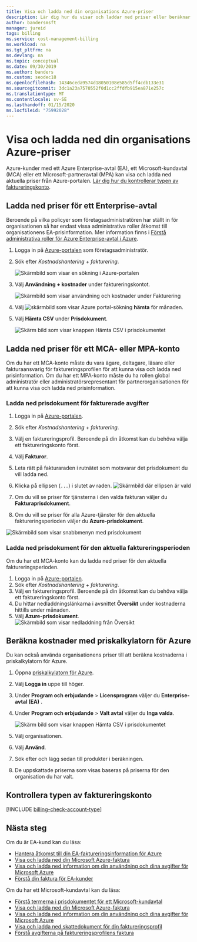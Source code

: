 ```yaml
---
title: Visa och ladda ned din organisations Azure-priser
description: Lär dig hur du visar och laddar ned priser eller beräknar kostnader med prissättningen för din organisation.
author: bandersmsft
manager: jureid
tags: billing
ms.service: cost-management-billing
ms.workload: na
ms.tgt_pltfrm: na
ms.devlang: na
ms.topic: conceptual
ms.date: 09/30/2019
ms.author: banders
ms.custom: seodec18
ms.openlocfilehash: 14346ceda9574d18050108e585d5ff4cdb133e31
ms.sourcegitcommit: 3dc1a23a7570552f0d1cc2ffdfb915ea871e257c
ms.translationtype: MT
ms.contentlocale: sv-SE
ms.lasthandoff: 01/15/2020
ms.locfileid: "75992028"
---
```

# <a name="view-and-download-your-organizations-azure-pricing"></a>Visa och ladda ned din organisations Azure-priser

Azure-kunder med ett Azure Enterprise-avtal (EA), ett Microsoft-kundavtal (MCA) eller ett Microsoft-partneravtal (MPA) kan visa och ladda ned aktuella priser från Azure-portalen. [Lär dig hur du kontrollerar typen av faktureringskonto](#check-your-billing-account-type).

## <a name="download-pricing-for-an-enterprise-agreement"></a>Ladda ned priser för ett Enterprise-avtal

Beroende på vilka policyer som företagsadministratören har ställt in för organisationen så har endast vissa administrativa roller åtkomst till organisationens EA-prisinformation. Mer information finns i [Förstå administrativa roller för Azure Enterprise-avtal i Azure](understand-ea-roles.md).

1. Logga in på [Azure-portalen](https://portal.azure.com/) som företagsadministratör.
1. Sök efter *Kostnadshantering + fakturering*.

   ![Skärmbild som visar en sökning i Azure-portalen](./media/ea-pricing/portal-cm-billing-search.png)

1. Välj **Användning + kostnader** under faktureringskontot.

   ![Skärmbild som visar användning och kostnader under Fakturering](./media/ea-pricing/ea-pricing-usage-charges-nav.png)

1. Välj ![skärmbild som visar Azure portal-sökning](./media/ea-pricing/download-icon.png) **hämta** för månaden.

1. Välj **Hämta CSV** under **Prisdokument**.

   ![Skärm bild som visar knappen Hämta CSV i prisdokumentet](./media/ea-pricing/download-ea-price-sheet.png)

## <a name="download-pricing-for-an-mca-or-mpa-account"></a>Ladda ned priser för ett MCA- eller MPA-konto

Om du har ett MCA-konto måste du vara ägare, deltagare, läsare eller fakturaansvarig för faktureringsprofilen för att kunna visa och ladda ned prisinformation. Om du har ett MPA-konto måste du ha rollen global administratör eller administratörsrepresentant för partnerorganisationen för att kunna visa och ladda ned prisinformation.

### <a name="download-price-sheets-for-billed-charges"></a>Ladda ned prisdokument för fakturerade avgifter

1. Logga in på [Azure-portalen](https://portal.azure.com).
1. Sök efter *Kostnadshantering + fakturering*.
1. Välj en faktureringsprofil. Beroende på din åtkomst kan du behöva välja ett faktureringskonto först.
1. Välj **Fakturor**.
1. Leta rätt på fakturaraden i rutnätet som motsvarar det prisdokument du vill ladda ned.
1. Klicka på ellipsen (`...`) i slutet av raden.
![Skärmbild där ellipsen är vald](./media/ea-pricing/billingprofile-invoicegrid-new.png)

1. Om du vill se priser för tjänsterna i den valda fakturan väljer du **Fakturaprisdokument**.
1. Om du vill se priser för alla Azure-tjänster för den aktuella faktureringsperioden väljer du **Azure-prisdokument**.

![Skärmbild som visar snabbmenyn med prisdokument](./media/ea-pricing/contextmenu-pricesheet01.png)

### <a name="download-price-sheets-for-the-current-billing-period"></a>Ladda ned prisdokument för den aktuella faktureringsperioden

Om du har ett MCA-konto kan du ladda ned priser för den aktuella faktureringsperioden.

1. Logga in på [Azure-portalen](https://portal.azure.com).
1. Sök efter *Kostnadshantering + fakturering*.
1. Välj en faktureringsprofil. Beroende på din åtkomst kan du behöva välja ett faktureringskonto först.
1. Du hittar nedladdningslänkarna i avsnittet **Översikt** under kostnaderna hittills under månaden.
1. Välj **Azure-prisdokument**.
![Skärmbild som visar nedladdning från Översikt](./media/ea-pricing/open-pricing01.png)

## <a name="estimate-costs-with-the-azure-pricing-calculator"></a>Beräkna kostnader med priskalkylatorn för Azure

Du kan också använda organisationens priser till att beräkna kostnaderna i priskalkylatorn för Azure.

1. Öppna [priskalkylatorn för Azure](https://azure.microsoft.com/pricing/calculator).
1. Välj **Logga in** uppe till höger.
1. Under **Program och erbjudande** > **Licensprogram** väljer du **Enterprise-avtal (EA)** .
1. Under **Program och erbjudande** > **Valt avtal** väljer du **Inga valda**.

    ![Skärm bild som visar knappen Hämta CSV i prisdokumentet](./media/ea-pricing/ea-pricing-calculator-estimate.png)

1. Välj organisationen.
1. Välj **Använd**.
1. Sök efter och lägg sedan till produkter i beräkningen.
1. De uppskattade priserna som visas baseras på priserna för den organisation du har valt.

## <a name="check-your-billing-account-type"></a>Kontrollera typen av faktureringskonto
[!INCLUDE [billing-check-account-type](../../../includes/billing-check-account-type.md)]

## <a name="next-steps"></a>Nästa steg

Om du är EA-kund kan du läsa:

- [Hantera åtkomst till din EA-faktureringsinformation för Azure](manage-billing-access.md)
- [Visa och ladda ned din Microsoft Azure-faktura](../understand/download-azure-invoice.md)
- [Visa och ladda ned information om din användning och dina avgifter för Microsoft Azure](../understand/download-azure-daily-usage.md)
- [Förstå din faktura för EA-kunder](../understand/review-enterprise-agreement-bill.md)

Om du har ett Microsoft-kundavtal kan du läsa:

- [Förstå termerna i prisdokumentet för ett Microsoft-kundavtal](mca-understand-pricesheet.md)
- [Visa och ladda ned din Microsoft Azure-faktura](../understand/download-azure-invoice.md)
- [Visa och ladda ned information om din användning och dina avgifter för Microsoft Azure](../understand/download-azure-daily-usage.md)
- [Visa och ladda ned skattedokument för din faktureringsprofil](../understand/mca-download-tax-document.md)
- [Förstå avgifterna på faktureringsprofilens faktura](../understand/review-customer-agreement-bill.md)
